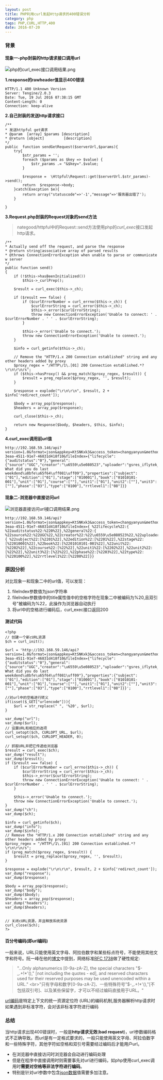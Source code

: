 ```yaml
---
layout: post
title: PHP利用curl发起Http请求的400错误分析
category: php
tags: PHP,CURL,HTTP,400
date: 2016-07-20
---
```


### 背景

#### 现象一-php封装的http请求接口调用url   

![php的curl_exec接口调用结果.png](http://o9evx54l5.bkt.clouddn.com/php_curl_exec_results.png)


**1.response的rawheader值显示400错误**   

```
HTTP/1.1 400 Unknown Version
Server: Tengine/2.0.3
Date: Tue, 19 Jul 2016 07:38:15 GMT
Content-Length: 0
Connection: keep-alive

```       

**2.自己封装的发送http请求接口**  

```        
/**
* 发送httpful get请求
* @param  [array] $params [description]
* @return [object]         [description]
*/
public  function sendGetRequest($serverUrl,$params){
    try{
        $str_params = '';
        foreach ($params as $key => $value) {
            $str_params .= "&$key=".$value;
        }
        
        $response =  \Httpful\Request::get($serverUrl.$str_params)->send();
        return  $response->body;
    }catch(Execption $e){
        return array("statuscode"=>'-1',"message"=>'服务器出错了');
    }
    
}      
```    

**3.Request.php封装的Request对象的send方法**   

> nategood/httpful中的Request::send方法使用php的*curl_exec*接口发起http请求。

```                
/**
* Actually send off the request, and parse the response
* @return string|associative array of parsed results
* @throws ConnectionErrorException when unable to parse or communicate w server
*/
public function send()
{
    if (!$this->hasBeenInitialized())
        $this->_curlPrep();

    $result = curl_exec($this->_ch);

    if ($result === false) {
        if ($curlErrorNumber = curl_errno($this->_ch)) {
            $curlErrorString = curl_error($this->_ch);
            $this->_error($curlErrorString);
            throw new ConnectionErrorException('Unable to connect: ' . $curlErrorNumber . ' ' . $curlErrorString);
        }

        $this->_error('Unable to connect.');
        throw new ConnectionErrorException('Unable to connect.');
    }

    $info = curl_getinfo($this->_ch);

    // Remove the "HTTP/1.x 200 Connection established" string and any other headers added by proxy
    $proxy_regex = "/HTTP\/1\.[01] 200 Connection established.*?\r\n\r\n/s";
    if ($this->hasProxy() && preg_match($proxy_regex, $result)) {
        $result = preg_replace($proxy_regex, '', $result);
    }

    $response = explode("\r\n\r\n", $result, 2 + $info['redirect_count']);

    $body = array_pop($response);
    $headers = array_pop($response);

    curl_close($this->_ch);

    return new Response($body, $headers, $this, $info);
}
```             

**4.curl_exec调用前url值**      
  
```     
http://192.168.59.146/api?version=1.0&format=json&appkey=KtSNKxk3&access_token=changyanyun&method=pan.file.export&uid=3062000039000412278&fileId=3aaaa5c8-3eaa-4511-91e7-46831d418f10&fileIndex={"lifecycle":{"auditstatus":"0"},"general":{"source":"UGC","creator":"\u6559\u5e080523","uploader":"gsres_iflytek_f968bca78360d38abcbaf23a5a318b12","extension":"ppt","title":"Unit12 What did you do last weekdend\u8bfe\u65f64\uff081\uff09"},"properties":{"subject":["01"],"edition":["01"],"stage":["010001"],"book":["01010101-001"],"unit":["01"],"course":[""],"unit1":["01"],"unit2":[""],"unit3":[""],"phase":["03"],"type":["0100"],"rrtlevel1":["08"]}}
```      

#### 现象二-浏览器中直接访问url

![浏览器直接访问url接口调用结果.png](http://o9evx54l5.bkt.clouddn.com/browser_results.png)


```
http://192.168.59.146/api?version=1.0&format=json&appkey=KtSNKxk3&access_token=changyanyun&method=pan.file.export&uid=3062000039000412278&fileId=3aaaa5c8-3eaa-4511-91e7-46831d418f10&fileIndex={ %22lifecycle%22:{ %22auditstatus%22:%220%22},%22general%22:{ %22source%22:%22UGC%22,%22creator%22:%22\u6559\u5e080523%22,%22uploader%22:%22gsres_iflytek_f968bca78360d38abcbaf23a5a318b12%22,%22extension%22:%22ppt%22,%22title%22:%22Unit12%20What%20did%20you%20do%20last%20weekdend\u8bfe\u65f64\uff081\uff09%22},%22properties%22:{ %22subject%22:[%2201%22],%22edition%22:[%2201%22],%22stage%22:[%22010001%22],%22book%22:[%2201010101-001%22],%22unit%22:[%2202%22],%22course%22:[%22%22],%22unit1%22:[%2202%22],%22unit2%22:[%22%22],%22unit3%22:[%22%22],%22phase%22:[%2203%22],%22type%22:[%220100%22],%22rrtlevel1%22:[%2208%22]}}
```

### 原因分析

对比现象一和现象二中的url值，可以发现：

1. fileIndex参数值为json字符串  
2. fileIndex参数值中的title属性值中的空格字符在现象二中被编码为%20,且双引号"被编码为%22，此操作为浏览器自动执行
3. 将url中的空格进行编码后，curl_exec接口返回200

#### 测试代码

```
<?php
// 创建一个新cURL资源
$ch = curl_init();

$url = 'http://192.168.59.146/api?version=1.0&format=json&appkey=KtSNKxk3&access_token=changyanyun&method=pan.file.export&uid=3062000039000412278&fileId=3aaaa5c8-3eaa-4511-91e7-46831d418f10&fileIndex={"lifecycle":{"auditstatus":"0"},"general":{"source":"UGC","creator":"\u6559\u5e080523","uploader":"gsres_iflytek_f968bca78360d38abcbaf23a5a318b12","extension":"ppt","title":"Unit12 What did you do last weekdend\u8bfe\u65f64\uff081\uff09"},"properties":{"subject":["01"],"edition":["01"],"stage":["010001"],"book":["01010101-001"],"unit":["01"],"course":[""],"unit1":["01"],"unit2":[""],"unit3":[""],"phase":["03"],"type":["0100"],"rrtlevel1":["08"]}}';

//对url中的空格进行转义
if(isset($_GET["urlencode"])){
	$url = str_replace(" ", '%20', $url);
}

var_dump("url");
var_dump($url);
// 设置URL和相应的选项
curl_setopt($ch, CURLOPT_URL, $url);
curl_setopt($ch, CURLOPT_HEADER, 0);

// 抓取URL并把它传递给浏览器
$result = curl_exec($ch);
var_dump("result");
var_dump($result);
if ($result === false) {
	if ($curlErrorNumber = curl_errno($this->_ch)) {
		$curlErrorString = curl_error($this->_ch);
		$this->_error($curlErrorString);
		throw new ConnectionErrorException('Unable to connect: ' . $curlErrorNumber . ' ' . $curlErrorString);
	}

	$this->_error('Unable to connect.');
	throw new ConnectionErrorException('Unable to connect.');
}
var_dump("ch");
var_dump($ch);

$info = curl_getinfo($ch);
var_dump("info");
var_dump($info);
// Remove the "HTTP/1.x 200 Connection established" string and any other headers added by proxy
$proxy_regex = "/HTTP\/1\.[01] 200 Connection established.*?\r\n\r\n/s";
if (preg_match($proxy_regex, $result)) {
	$result = preg_replace($proxy_regex, '', $result);
}

$response = explode("\r\n\r\n", $result, 2 + $info['redirect_count']);
var_dump("response");
var_dump($response);

$body = array_pop($response);
var_dump("body");
var_dump($body);
$headers = array_pop($response);
var_dump("headers");
var_dump($headers);


// 关闭cURL资源，并且释放系统资源
curl_close($ch);
?>
```

#### 百分号编码(即url编码)   

一般来说，URL只能使用英文字母、阿拉伯数字和某些标点符号，不能使用其他文字和符号。阮一峰在他的[博文][6]中提到，网络标准[RFC 1738][5]做了硬性规定:

> "...Only alphanumerics [0-9a-zA-Z], the special characters "$-_.+!*'()," [not including the quotes - ed], and reserved characters used for their reserved purposes may be used unencoded within a URL."
<br>"只有字母和数字[0-9a-zA-Z]、一些特殊符号"$-_.+!*'(),"[不包括双引号]、以及某些保留字，才可以不经过编码直接用于URL。"

[url编码][4]是特定上下文的统一资源定位符 (URL)的编码机制,服务器解析http请求时如果遇到非标准字符，会对该非标准字符进行编码


### 总结

当http请求出现400错误时，一般是**http请求无效**(**bad request**)，url参数编码格式不正确导致。而url是有一定格式要求的，一般只能使用英文字母、阿拉伯数字和一些特殊字符，其他字符如空格和双引号需要经过编码后才能用户url。      

* 在浏览器中直接访问时浏览器会自动进行编码处理
* 但是在程序中直接调用时则需要事先对url进行编码，如php使用curl_exec调用时**需要对空格等非法字符进行编码**。
* 特别是针对url参数中包含[json数据][3]值需要多加注意。

[1]: http://www.checkupdown.com/status/E400_zh.html   
[2]: http://stackoverflow.com/questions/9349703/server-returned-http-response-code-400    
[3]: http://stackoverflow.com/questions/26996679/http-error-400-bad-request-when-posting-json-data-over-httpurlconnection     
[4]: https://zh.wikipedia.org/wiki/%E7%99%BE%E5%88%86%E5%8F%B7%E7%BC%96%E7%A0%81     
[5]: http://www.ietf.org/rfc/rfc1738.txt     
[6]: http://www.ruanyifeng.com/blog/2010/02/url_encoding.html
